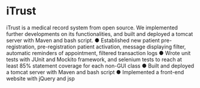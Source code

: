# iTrust
iTrust is a medical record system from open source. We implemented further developments on its functionalities, and built and deployed a tomcat server with Maven and bash script.
● Established new patient pre-registration, pre-registration patient activation, message displaying filter, automatic reminders of appointment, filtered transaction logs
● Wrote unit tests with ​JUnit​ and ​Mockito​ framework, and selenium tests to reach at least ​85% statement coverage for each non-GUI class
● Built and deployed a tomcat server with ​Maven​ and bash scrip​t
● Implemented a front-end website with ​jQuery​ and jsp
